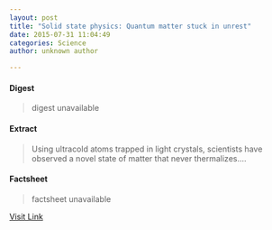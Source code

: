 ```yaml
---
layout: post
title: "Solid state physics: Quantum matter stuck in unrest"
date: 2015-07-31 11:04:49
categories: Science
author: unknown author

---
```



#### Digest
>digest unavailable

#### Extract
>Using ultracold atoms trapped in light crystals, scientists have observed a novel state of matter that never thermalizes....

#### Factsheet
>factsheet unavailable

[Visit Link](http://www.sciencedaily.com/releases/2015/07/150731070449.htm)



